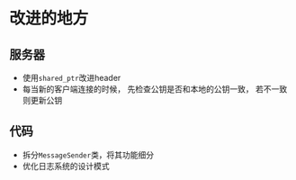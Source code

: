 # 改进的地方

## 服务器

* 使用`shared_ptr`改进header
* 每当新的客户端连接的时候， 先检查公钥是否和本地的公钥一致， 若不一致则更新公钥



## 代码

* 拆分`MessageSender`类，将其功能细分
* 优化日志系统的设计模式